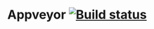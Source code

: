 # Appveyor [![Build status](https://ci.appveyor.com/api/projects/status/s8y6qdbavtitgecx?svg=true)](https://ci.appveyor.com/project/mariannauserr/appveyor)
